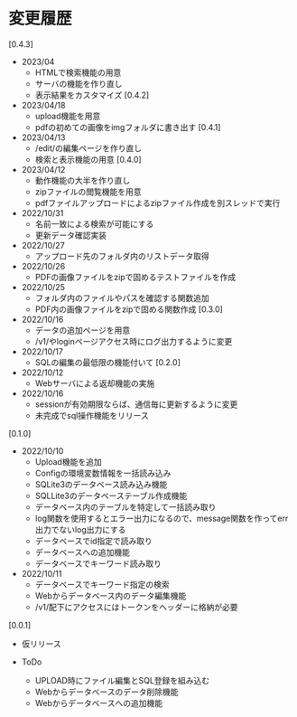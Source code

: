 # 変更履歴
[0.4.3]
* 2023/04
  * HTMLで検索機能の用意
  * サーバの機能を作り直し
  * 表示結果をカスタマイズ
[0.4.2]
* 2023/04/18
  * upload機能を用意
  * pdfの初めての画像をimgフォルダに書き出す
[0.4.1]
* 2023/04/13
  * /edit/の編集ページを作り直し
  * 検索と表示機能の用意
[0.4.0]
* 2023/04/12
  * 動作機能の大半を作り直し
  * zipファイルの閲覧機能を用意
  * pdfファイルアップロードによるzipファイル作成を別スレッドで実行
* 2022/10/31
  * 名前一致による検索が可能にする
  * 更新データ確認実装
* 2022/10/27
  * アップロード先のフォルダ内のリストデータ取得
* 2022/10/26
  * PDFの画像ファイルをzipで固めるテストファイルを作成
* 2022/10/25
  * フォルダ内のファイルやパスを確認する関数追加
  * PDF内の画像ファイルをzipで固める関数作成
[0.3.0]
* 2022/10/16
  * データの追加ページを用意
  * /v1/やloginページアクセス時にログ出力するように変更
* 2022/10/17
  * SQLの編集の最低限の機能付いて
[0.2.0]
* 2022/10/12
  * Webサーバによる返却機能の実施
* 2022/10/16
  * sessionが有効期限ならば、通信毎に更新するように変更
  * 未完成でsql操作機能をリリース

[0.1.0]
* 2022/10/10
  * Upload機能を追加
  * Configの環境変数情報を一括読み込み
  * SQLite3のデータベース読み込み機能
  * SQLLite3のデータベーステーブル作成機能
  * データベース内のテーブルを特定して一括読み取り
  * log関数を使用するとエラー出力になるので、message関数を作ってerr出力でないlog出力にする
  * データベースでid指定で読み取り
  * データベースへの追加機能
  * データベースでキーワード読み取り
* 2022/10/11
  * データベースでキーワード指定の検索
  * Webからデータベース内のデータ編集機能
  * /v1/配下にアクセスにはトークンをヘッダーに格納が必要

[0.0.1]
* 仮リリース


* ToDo
  * UPLOAD時にファイル編集とSQL登録を組み込む
  * Webからデータベースのデータ削除機能
  * Webからデータベースへの追加機能
